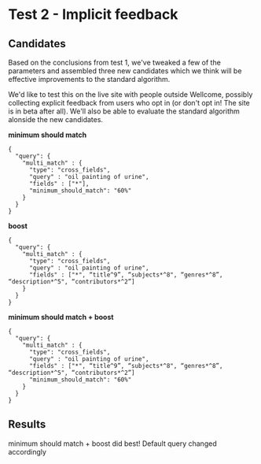 # Test 2 - Implicit feedback

## Candidates

Based on the conclusions from test 1, we've tweaked a few of the parameters and assembled three new candidates which we think will be effective improvements to the standard algorithm.

We'd like to test this on the live site with people outside Wellcome, possibly collecting explicit feedback from users who opt in \(or don't opt in! The site is in beta after all\). We'll also be able to evaluate the standard algorithm alonside the new candidates.

**minimum should match**

```text
{
  "query": {
    "multi_match" : {
      "type": "cross_fields",
      "query" : "oil painting of urine",
      "fields" : ["*"],
      "minimum_should_match": "60%"
    }
  }
}
```

**boost**

```text
{
  "query": {
    "multi_match" : {
      "type": "cross_fields",
      "query" : "oil painting of urine",
      "fields" : ["*", “title^9”, “subjects*^8", “genres*^8”, “description*^5", “contributors*^2”]
    }
  }
}
```

**minimum should match + boost**

```text
{
  "query": {
    "multi_match" : {
      "type": "cross_fields",
      "query" : "oil painting of urine",
      "fields" : ["*", “title^9”, “subjects*^8", “genres*^8”, “description*^5", “contributors*^2”]
      "minimum_should_match": "60%"
    }
  }
}
```

## Results

minimum should match + boost did best! Default query changed accordingly

